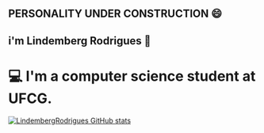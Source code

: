 ## PERSONALITY UNDER CONSTRUCTION 😄

## i'm Lindemberg Rodrigues 🧔
# 💻 I'm a computer science student at UFCG.

[![LindembergRodrigues GitHub stats](https://github-readme-stats.vercel.app/api?username=LindembergRodrigues)](https://github.com/LindembergRodrigues/github-readme-stats)

